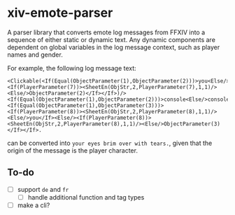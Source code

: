 # xiv-emote-parser

A parser library that converts emote log messages from FFXIV into a sequence of either static or dynamic text. Any dynamic components are dependent on global variables in the log message context, such as player names and gender.

For example, the following log message text:

```
<Clickable(<If(Equal(ObjectParameter(1),ObjectParameter(2)))>you<Else/><If(PlayerParameter(7))><SheetEn(ObjStr,2,PlayerParameter(7),1,1)/><Else/>ObjectParameter(2)</If></If>)/> <If(Equal(ObjectParameter(1),ObjectParameter(2)))>console<Else/>consoles</If> <If(Equal(ObjectParameter(1),ObjectParameter(3)))><If(PlayerParameter(8))><SheetEn(ObjStr,2,PlayerParameter(8),1,1)/><Else/>you</If><Else/><If(PlayerParameter(8))><SheetEn(ObjStr,2,PlayerParameter(8),1,1)/><Else/>ObjectParameter(3)</If></If>.
```

can be converted into `your eyes brim over with tears.`, given that the origin of the message is the player character.

## To-do

- [ ] support `de` and `fr`
  - [ ] handle additional function and tag types
- [ ] make a cli?
